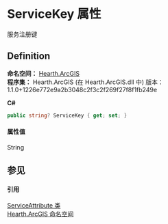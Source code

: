 # ServiceKey 属性


服务注册键



## Definition
**命名空间：** <a href="N_Hearth_ArcGIS">Hearth.ArcGIS</a>  
**程序集：** Hearth.ArcGIS (在 Hearth.ArcGIS.dll 中) 版本：1.1.0+1226e772e9a2b3048c2f3c2f269f27f8f1fb249e

**C#**
``` C#
public string? ServiceKey { get; set; }
```



#### 属性值
String

## 参见


#### 引用
<a href="T_Hearth_ArcGIS_ServiceAttribute">ServiceAttribute 类</a>  
<a href="N_Hearth_ArcGIS">Hearth.ArcGIS 命名空间</a>  
